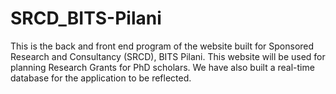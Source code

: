# SRCD_BITS-Pilani

This is the back and front end program of the website built for Sponsored Research and Consultancy (SRCD), BITS Pilani. This website will be used for planning Research Grants for PhD scholars. We have also built a real-time database for the application to be reflected.
